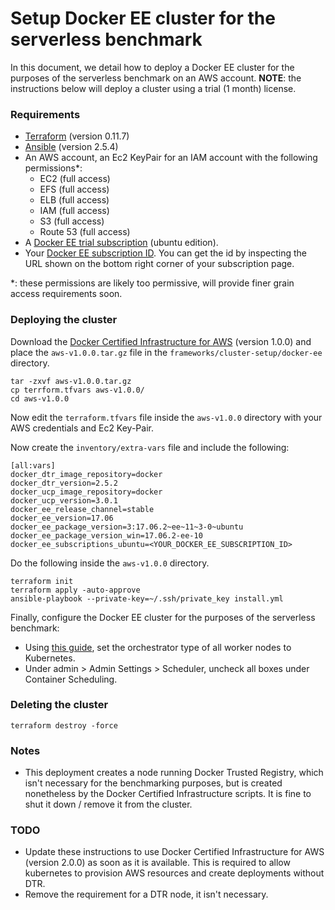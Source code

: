 # Setup Docker EE cluster for the serverless benchmark

In this document, we detail how to deploy a Docker EE cluster for the purposes of the serverless benchmark on an AWS account. **NOTE**: the instructions below will deploy a cluster using a trial (1 month) license.

### Requirements

 - [Terraform](https://www.terraform.io/downloads.html) (version 0.11.7)
 - [Ansible](http://docs.ansible.com/ansible/latest/installation_guide/intro_installation.html) (version 2.5.4)
 - An AWS account, an Ec2 KeyPair for an IAM account with the following permissions*:
   - EC2 (full access)
   - EFS (full access)
   - ELB (full access)
   - IAM (full access)
   - S3 (full access)
   - Route 53 (full access)
 - A [Docker EE trial subscription](https://success.docker.com/article/how-do-i-get-a-docker-enterprise-edition-trial-subscription) (ubuntu edition).
 - Your [Docker EE subscription ID](https://success.docker.com/article/how-do-i-access-my-docker-enterprise-edition-subscription). You can get the id by inspecting the URL shown on the bottom right corner of your subscription page.

\*: these permissions are likely too permissive, will provide finer grain access requirements soon.

### Deploying the cluster

Download the [Docker Certified Infrastructure for AWS](https://success.docker.com/article/certified-infrastructures-aws) (version 1.0.0) and place the `aws-v1.0.0.tar.gz` file in the `frameworks/cluster-setup/docker-ee` directory.

```
tar -zxvf aws-v1.0.0.tar.gz
cp terrform.tfvars aws-v1.0.0/
cd aws-v1.0.0
```

Now edit the `terraform.tfvars` file inside the `aws-v1.0.0` directory with your AWS credentials and Ec2 Key-Pair.

Now create the `inventory/extra-vars` file and include the following:

```
[all:vars]
docker_dtr_image_repository=docker
docker_dtr_version=2.5.2
docker_ucp_image_repository=docker
docker_ucp_version=3.0.1
docker_ee_release_channel=stable
docker_ee_version=17.06
docker_ee_package_version=3:17.06.2~ee~11~3-0~ubuntu
docker_ee_package_version_win=17.06.2-ee-10
docker_ee_subscriptions_ubuntu=<YOUR_DOCKER_EE_SUBSCRIPTION_ID>
```

Do the following inside the `aws-v1.0.0` directory.

```
terraform init
terraform apply -auto-approve
ansible-playbook --private-key=~/.ssh/private_key install.yml
```

Finally, configure the Docker EE cluster for the purposes of the serverless benchmark:

 - Using [this guide](https://docs.docker.com/ee/ucp/admin/configure/set-orchestrator-type/), set the orchestrator type of all worker nodes to Kubernetes.
 - Under admin > Admin Settings > Scheduler, uncheck all boxes under Container Scheduling.

### Deleting the cluster

```
terraform destroy -force
```

### Notes

 - This deployment creates a node running Docker Trusted Registry, which isn't necessary for the benchmarking purposes, but is created nonetheless by the Docker Certified Infrastructure scripts. It is fine to shut it down / remove it from the cluster.

### TODO

 - Update these instructions to use Docker Certified Infrastructure for AWS (version 2.0.0) as soon as it is available. This is required to allow kubernetes to provision AWS resources and create deployments without DTR.
 - Remove the requirement for a DTR node, it isn't necessary.
